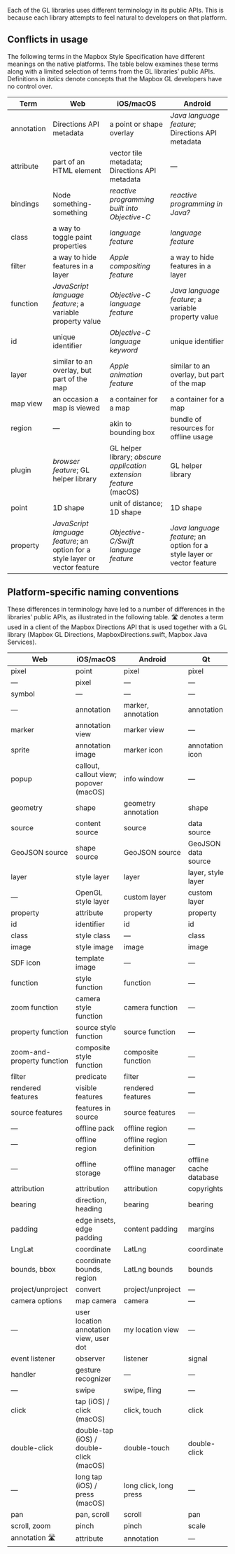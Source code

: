 Each of the GL libraries uses different terminology in its public APIs. This is because each library attempts to feel natural to developers on that platform.

## Conflicts in usage

The following terms in the Mapbox Style Specification have different meanings on the native platforms. The table below examines these terms along with a limited selection of terms from the GL libraries’ public APIs. Definitions in _italics_ denote concepts that the Mapbox GL developers have no control over.

| Term | Web | iOS/macOS | Android |
| --- | --- | --- | --- |
| annotation | Directions API metadata | a point or shape overlay | _Java language feature_; Directions API metadata |
| attribute | part of an HTML element | vector tile metadata; Directions API metadata | — |
| bindings | Node something-something | _reactive programming built into Objective-C_ | _reactive programming in Java?_ |
| class | a way to toggle paint properties | _language feature_ | _language feature_ |
| filter | a way to hide features in a layer | _Apple compositing feature_ | a way to hide features in a layer |
| function | _JavaScript language feature_; a variable property value | _Objective-C language feature_ | _Java language feature_; a variable property value
| id | unique identifier | _Objective-C language keyword_ | unique identifier |
| layer | similar to an overlay, but part of the map | _Apple animation feature_ | similar to an overlay, but part of the map |
| map view | an occasion a map is viewed | a container for a map | a container for a map |
| region | — | akin to bounding box | bundle of resources for offline usage |
| plugin | _browser feature_; GL helper library | GL helper library; _obscure application extension feature_ (macOS) | GL helper library
| point | 1D shape | unit of distance; 1D shape | 1D shape |
| property | _JavaScript language feature_; an option for a style layer or vector feature | _Objective-C/Swift language feature_ | _Java language feature_; an option for a style layer or vector feature |

## Platform-specific naming conventions

These differences in terminology have led to a number of differences in the libraries’ public APIs, as illustrated in the following table. 🛣 denotes a term used in a client of the Mapbox Directions API that is used together with a GL library (Mapbox GL Directions, MapboxDirections.swift, Mapbox Java Services).

| Web | iOS/macOS | Android | Qt |
| --- | --- | --- | --- |
| pixel | point | pixel | pixel |
| — | pixel | — | — |
| symbol | — | — | — |
| — | annotation | marker, annotation | annotation |
| marker | annotation view | marker view | — |
| sprite | annotation image | marker icon | annotation icon |
| popup | callout, callout view; popover (macOS) | info window | — |
| geometry | shape | geometry annotation | shape |
| source | content source | source | data source |
| GeoJSON source | shape source | GeoJSON source | GeoJSON data source |
| layer | style layer | layer | layer, style layer |
| — | OpenGL style layer | custom layer | custom layer |
| property | attribute | property | property |
| id | identifier | id | id |
| class | style class | — | class |
| image | style image | image | image |
| SDF icon | template image | — | — |
| function | style function | function | — |
| zoom function | camera style function | camera function | — |
| property function | source style function | source function | — |
| zoom-and-property function | composite style function | composite function | — |
| filter | predicate | filter | — |
| rendered features | visible features | rendered features | — |
| source features | features in source | source features | — |
| — | offline pack | offline region | — |
| — | offline region | offline region definition | — |
| — | offline storage | offline manager | offline cache database |
| attribution | attribution | attribution | copyrights |
| bearing | direction, heading | bearing | bearing |
| padding | edge insets, edge padding | content padding | margins |
| LngLat | coordinate | LatLng | coordinate |
| bounds, bbox | coordinate bounds, region | LatLng bounds | bounds |
| project/unproject | convert | project/unproject | — |
| camera options | map camera | camera | — |
| — | user location annotation view, user dot | my location view | — |
| event listener | observer | listener | signal |
| handler | gesture recognizer | — | — |
| — | swipe | swipe, fling | — |
| click | tap (iOS) / click (macOS) | click, touch | click |
| double-click | double-tap (iOS) / double-click (macOS) | double-touch | double-click |
| — | long tap (iOS) / press (macOS) | long click, long press | — |
| pan | pan, scroll | scroll | pan |
| scroll, zoom | pinch | pinch | scale |
| annotation 🛣 | attribute | annotation | — |